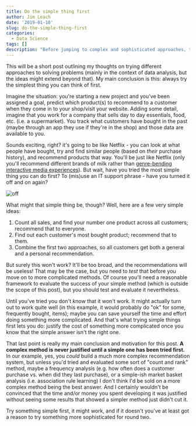 ```yaml
---
title: Do the simple thing first
author: Jim Leach
date: '2019-01-10'
slug: do-the-simple-thing-first
categories:
  - Data Science
tags: []
description: "Before jumping to complex and sophisticated approaches, try something simple. The results might surprise you"
---
```

   
This will be a short post outlining my thoughts on trying different approaches
to solving problems (mainly in the context of data analysis, but the ideas might
extend beyond that). My main conclusion is this: always try the simplest thing
you can think of first.

Imagine the situation: you're starting a new project and you've been assigned a
goal, predict which product(s) to recommend to a customer when they come in to
your shop/visit your website. Adding some detail, imagine that you work for a
company that sells day to day essentials, food, etc. (i.e. a supermarket). You
track what customers have bought in the past (maybe through an app they use if
they're in the shop) and those data are available to you. 

Sounds exciting, right? it's going to be like Netflix - you can look at what
people have bought, try and find similar people (based on _their_ purchase
history), and recommend products that way. You'll be just like Netflix (only
you'll recommend different brands of milk rather than [genre-bending interactive
media experiences](https://www.netflix.com/title/80988062)). But wait, have you
tried the most simple thing you can do first? To (mis)use an IT support phrase -
have you turned it off and on again?

![off](https://media.giphy.com/media/DUtVdGeIU8lmo/giphy.gif)

What might that simple thing be, though? Well, here are a few very simple ideas:

1. Count all sales, and find your number one product across all customers;
recommend that to everyone.
1. Find out each customer's most bought product; recommend that to them.
1. Combine the first two approaches, so all customers get both a general and a
personal recommendation.

But surely this won't work? It'll be too broad, and the recommendations will be
useless! That may be the case, but you need to _test_ that before you move on to
more complicated methods. Of course you'll need a reasonable framework to
evaluate the success of your simple method (which is outside the scope of this
post), but you should test and evaluate it nevertheless.

Until you've tried you don't _know_ that it won't work. It might actually turn
out to work quite well (in this example, it would probably do "ok" for some,
frequently bought, items); maybe you can save yourself the time and effort doing
something more complicated. And that's what trying simple things first lets you
do: justify the cost of something more complicated once you know that the
simple answer isn't the right one.

That last point is really my main conclusion and motivation for this post. __A
complex method is never justified until a simple one has been tried first.__ In
our example, yes, you _could_ build a much more complex recommendation system,
but unless you'd tried and evaluated some sort of "count and rank" method, maybe
a frequency analysis (e.g. how often does a customer purchase vs. when did they
last purchase), or a simple-ish market basket analysis (i.e. association rule
learning) I don't think I'd be sold on a more complex method being the best
answer. And I certainly wouldn't be convinced that the time and/or money you
spent developing it was justified without seeing some results that showed a
simpler method just didn't cut it.

Try something simple first, it might work, and if it doesn't you've at least got
a reason to try something more sophisticated for round two.
